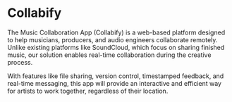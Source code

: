 # Collabify

The Music Collaboration App (Collabify) is a web-based platform designed to help musicians, producers, and audio engineers collaborate remotely. Unlike existing platforms like SoundCloud, which focus on sharing finished music, our solution enables real-time collaboration during the creative process.

With features like file sharing, version control, timestamped feedback, and real-time messaging, this app will provide an interactive and efficient way for artists to work together, regardless of their location.

